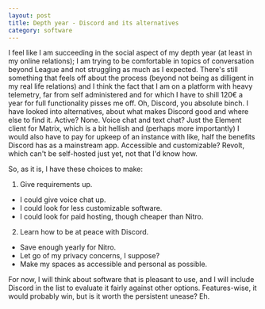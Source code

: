 ```yaml
---
layout: post
title: Depth year - Discord and its alternatives
category: software
---
```


I feel like I am succeeding in the social aspect of my depth year (at least in my online relations); I am trying to be comfortable in topics of conversation beyond League and not struggling as much as I expected. There's still something that feels off about the process (beyond not being as dilligent in my real life relations) and I think the fact that I am on a platform with heavy telemetry, far from self administered and for which I have to shill 120€ a year for full functionality pisses me off. Oh, Discord, you absolute binch.
I have looked into alternatives, about what makes Discord good and where else to find it. Active? None. Voice chat and text chat? Just the Element client for Matrix, which is a bit hellish and (perhaps more importantly) I would also have to pay for upkeep of an instance with like, half the benefits Discord has as a mainstream app. Accessible and customizable? Revolt, which can't be self-hosted just yet, not that I'd know how.


So, as it is, I have these choices to make:


1. Give requirements up.
- I could give voice chat up.
- I could look for less customizable software.
- I could look for paid hosting, though cheaper than Nitro.


2. Learn how to be at peace with Discord.
- Save enough yearly for Nitro.
- Let go of my privacy concerns, I suppose?
- Make my spaces as accessible and personal as possible.

For now, I will think about software that is pleasant to use, and I will include Discord in the list to evaluate it fairly against other options. Features-wise, it would probably win, but is it worth the persistent unease? Eh.